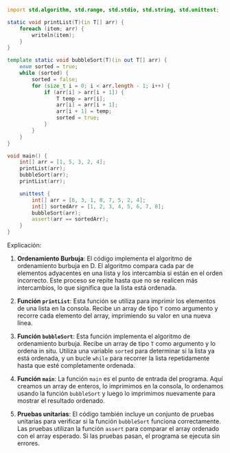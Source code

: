 ```d
import std.algorithm, std.range, std.stdio, std.string, std.unittest;

static void printList(T)(in T[] arr) {
    foreach (item; arr) {
        writeln(item);
    }
}

template static void bubbleSort(T)(in out T[] arr) {
    enum sorted = true;
    while (sorted) {
        sorted = false;
        for (size_t i = 0; i < arr.length - 1; i++) {
            if (arr[i] > arr[i + 1]) {
                T temp = arr[i];
                arr[i] = arr[i + 1];
                arr[i + 1] = temp;
                sorted = true;
            }
        }
    }
}

void main() {
    int[] arr = [1, 5, 3, 2, 4];
    printList(arr);
    bubbleSort(arr);
    printList(arr);

    unittest {
        int[] arr = [6, 3, 1, 8, 7, 5, 2, 4];
        int[] sortedArr = [1, 2, 3, 4, 5, 6, 7, 8];
        bubbleSort(arr);
        assert(arr == sortedArr);
    }
}
```

Explicación:

1. **Ordenamiento Burbuja**: El código implementa el algoritmo de ordenamiento burbuja en D. El algoritmo compara cada par de elementos adyacentes en una lista y los intercambia si están en el orden incorrecto. Este proceso se repite hasta que no se realicen más intercambios, lo que significa que la lista está ordenada.

2. **Función `printList`**: Esta función se utiliza para imprimir los elementos de una lista en la consola. Recibe un array de tipo `T` como argumento y recorre cada elemento del array, imprimiendo su valor en una nueva línea.

3. **Función `bubbleSort`**: Esta función implementa el algoritmo de ordenamiento burbuja. Recibe un array de tipo `T` como argumento y lo ordena in situ. Utiliza una variable `sorted` para determinar si la lista ya está ordenada, y un bucle `while` para recorrer la lista repetidamente hasta que esté completamente ordenada.

4. **Función `main`**: La función `main` es el punto de entrada del programa. Aquí creamos un array de enteros, lo imprimimos en la consola, lo ordenamos usando la función `bubbleSort` y luego lo imprimimos nuevamente para mostrar el resultado ordenado.

5. **Pruebas unitarias**: El código también incluye un conjunto de pruebas unitarias para verificar si la función `bubbleSort` funciona correctamente. Las pruebas utilizan la función `assert` para comparar el array ordenado con el array esperado. Si las pruebas pasan, el programa se ejecuta sin errores.